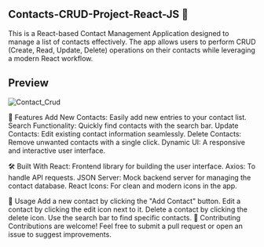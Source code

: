 
## Contacts-CRUD-Project-React-JS 📇
This is a React-based Contact Management Application designed to manage a list of contacts effectively. The app allows users to perform CRUD (Create, Read, Update, Delete) operations on their contacts while leveraging a modern React workflow.
## Preview
![Contact_Crud](https://github.com/user-attachments/assets/0ff82c75-2e9e-4c92-b9f6-0cbff2bcea0d)



🚀 Features
Add New Contacts: Easily add new entries to your contact list.
Search Functionality: Quickly find contacts with the search bar.
Update Contacts: Edit existing contact information seamlessly.
Delete Contacts: Remove unwanted contacts with a single click.
Dynamic UI: A responsive and interactive user interface.

🛠️ Built With
React: Frontend library for building the user interface.
Axios: To handle API requests.
JSON Server: Mock backend server for managing the contact database.
React Icons: For clean and modern icons in the app.

📝 Usage
Add a new contact by clicking the "Add Contact" button.
Edit a contact by clicking the edit icon next to it.
Delete a contact by clicking the delete icon.
Use the search bar to find specific contacts.
🎉 Contributing
Contributions are welcome! Feel free to submit a pull request or open an issue to suggest improvements.

